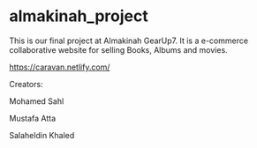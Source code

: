# almakinah_project
This is our final project at Almakinah GearUp7.
It is a e-commerce collaborative website for selling Books, Albums and movies.

https://caravan.netlify.com/

Creators:

Mohamed Sahl

Mustafa Atta

Salaheldin Khaled
